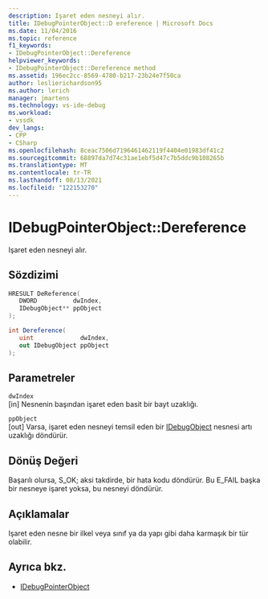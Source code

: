 ```yaml
---
description: Işaret eden nesneyi alır.
title: IDebugPointerObject::D ereference | Microsoft Docs
ms.date: 11/04/2016
ms.topic: reference
f1_keywords:
- IDebugPointerObject::Dereference
helpviewer_keywords:
- IDebugPointerObject::Dereference method
ms.assetid: 196ec2cc-8569-4780-b217-23b24e7f50ca
author: leslierichardson95
ms.author: lerich
manager: jmartens
ms.technology: vs-ide-debug
ms.workload:
- vssdk
dev_langs:
- CPP
- CSharp
ms.openlocfilehash: 8ceac7506d7196461462119f4404e01983df41c2
ms.sourcegitcommit: 68897da7d74c31ae1ebf5d47c7b5ddc9b108265b
ms.translationtype: MT
ms.contentlocale: tr-TR
ms.lasthandoff: 08/13/2021
ms.locfileid: "122153270"
---
```

# <a name="idebugpointerobjectdereference"></a>IDebugPointerObject::Dereference
Işaret eden nesneyi alır.

## <a name="syntax"></a>Sözdizimi

```cpp
HRESULT DeReference( 
   DWORD          dwIndex,
   IDebugObject** ppObject
);
```

```csharp
int Dereference(
   uint             dwIndex,
   out IDebugObject ppObject
);
```

## <a name="parameters"></a>Parametreler
`dwIndex`\
[in] Nesnenin başından işaret eden basit bir bayt uzaklığı.

`ppObject`\
[out] Varsa, işaret eden nesneyi temsil eden bir [IDebugObject](../../../extensibility/debugger/reference/idebugobject.md) nesnesi artı uzaklığı döndürür.

## <a name="return-value"></a>Dönüş Değeri
 Başarılı olursa, S_OK; aksi takdirde, bir hata kodu döndürür. Bu E_FAIL başka bir nesneye işaret yoksa, bu nesneyi döndürür.

## <a name="remarks"></a>Açıklamalar
 Işaret eden nesne bir ilkel veya sınıf ya da yapı gibi daha karmaşık bir tür olabilir.

## <a name="see-also"></a>Ayrıca bkz.
- [IDebugPointerObject](../../../extensibility/debugger/reference/idebugpointerobject.md)

